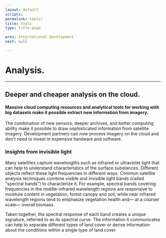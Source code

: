 ```yaml
---
layout: default
scripts:
permalink: tools/
title: Tools
type: title-page

prev: International Development
next: null

---
```


# Analysis.

---

## Deeper and cheaper analysis on the cloud.

#### Massive cloud computing resources and analytical tools for working with big datasets make it possible extract new information from imagery.

The combination of new sensors, deeper archives, and better computing ability make it possible to draw sophisticated information from satellite imagery. Development partners can now process imagery on the cloud and don't need to invest in expensive hardware and software.

### Insights from invisible light

Many satellites capture wavelengths such as infrared or ultraviolet light that can help to understand characteristics of the surface substances.  Different objects reflect these light frequencies in different ways. Common satellite analysis techniques combine visible and invisible light bands (called "spectral bands") to characterize it. For example, spectral bands covering frequencies in the middle-infrared wavelength regions are responsive to moisture content in vegetation, forest canopy and soil, while near infrared wavelength regions tend to emphasize vegetation health and&#8212; at a courser scale&#8212; overall biomass.

Taken together, the spectral response of each band creates a unique signature, referred to as its spectral curve. The information it communicates can help to separate different types of land cover or derive information about the conditions within a single type of land cover.
